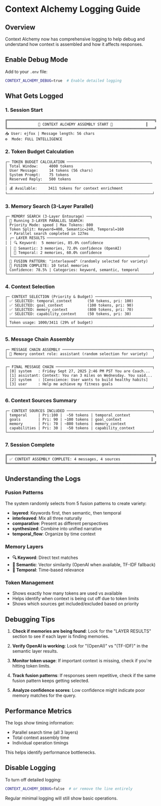 # Context Alchemy Logging Guide

## Overview

Context Alchemy now has comprehensive logging to help debug and understand how context is assembled and how it affects responses.

## Enable Debug Mode

Add to your `.env` file:

```bash
CONTEXT_ALCHEMY_DEBUG=true  # Enable detailed logging
```

## What Gets Logged

### 1. Session Start

```
╔═══════════════════════════════════════════════════════════════════╗
║              🧪 CONTEXT ALCHEMY ASSEMBLY START 🧪               ║
╚═══════════════════════════════════════════════════════════════════╝
📥 User: ejfox | Message length: 56 chars
⚙️  Mode: FULL INTELLIGENCE
```

### 2. Token Budget Calculation

```
┌─ TOKEN BUDGET CALCULATION ──────────────────────────────────────┐
│ Total Window:     4000 tokens
│ User Message:     14 tokens (56 chars)
│ System Prompt:    75 tokens
│ Reserved Reply:   500 tokens
│ ─────────────────────────────────────────────────────────────────
│ 💰 Available:     3411 tokens for context enrichment
└──────────────────────────────────────────────────────────────────┘
```

### 3. Memory Search (3-Layer Parallel)

```
┌─ MEMORY SEARCH (3-Layer Entourage) ─────────────────────────────┐
│ 🧠 Running 3-LAYER PARALLEL SEARCH:
│ Priority Mode: speed | Max Tokens: 800
│ Token Split: Keyword=400, Semantic=240, Temporal=160
│ ⚡ Parallel search completed in 127ms
│ ┌─ LAYER RESULTS ──────────────────────────────────────────────┐
│ │ 🔍 Keyword:  5 memories, 85.0% confidence
│ │ 🧠 Semantic: 3 memories, 72.0% confidence (OpenAI)
│ │ 📅 Temporal: 2 memories, 60.0% confidence
│ └──────────────────────────────────────────────────────────────┘
│ 🎲 FUSION PATTERN: "interleaved" (randomly selected for variety)
│ 🎯 FUSION COMPLETE: 10 total memories
│ Confidence: 78.5% | Categories: keyword, semantic, temporal
└──────────────────────────────────────────────────────────────────┘
```

### 4. Context Selection

```
┌─ CONTEXT SELECTION (Priority & Budget) ─────────────────────────┐
│ ✅ SELECTED: temporal_context       (50 tokens, pri: 100)
│ ✅ SELECTED: goal_context           (100 tokens, pri: 90)
│ ✅ SELECTED: memory_context         (800 tokens, pri: 70)
│ ✅ SELECTED: capability_context     (50 tokens, pri: 30)
│ ─────────────────────────────────────────────────────────────────
│ Token usage: 1000/3411 (29% of budget)
└──────────────────────────────────────────────────────────────────┘
```

### 5. Message Chain Assembly

```
┌─ MESSAGE CHAIN ASSEMBLY ─────────────────────────────────────────┐
│ 🎲 Memory context role: assistant (random selection for variety)
└──────────────────────────────────────────────────────────────────┘

┌─ FINAL MESSAGE CHAIN ────────────────────────────────────────────┐
│ [0] system   : Friday Sept 27, 2025 2:46 PM PST You are Coach...
│ [1] assistant: Context: You ran 3 miles on Wednesday. You said...
│ [2] system   : [Conscience: User wants to build healthy habits]
│ [3] user     : Help me achieve my fitness goals
└──────────────────────────────────────────────────────────────────┘
```

### 6. Context Sources Summary

```
┌─ CONTEXT SOURCES INCLUDED ───────────────────────────────────────┐
│ temporal     | Pri:100 |  ~50 tokens | temporal_context
│ goals        | Pri: 90 | ~100 tokens | goal_context
│ memory       | Pri: 70 | ~800 tokens | memory_context
│ capabilities | Pri: 30 |  ~50 tokens | capability_context
└──────────────────────────────────────────────────────────────────┘
```

### 7. Session Complete

```
╔═══════════════════════════════════════════════════════════════════╗
║ ✅ CONTEXT ASSEMBLY COMPLETE: 4 messages, 4 sources              ║
╚═══════════════════════════════════════════════════════════════════╝
```

## Understanding the Logs

### Fusion Patterns

The system randomly selects from 5 fusion patterns to create variety:

- **layered**: Keywords first, then semantic, then temporal
- **interleaved**: Mix all three naturally
- **comparative**: Present as different perspectives
- **synthesized**: Combine into unified narrative
- **temporal_flow**: Organize by time context

### Memory Layers

- **🔍 Keyword**: Direct text matches
- **🧠 Semantic**: Vector similarity (OpenAI when available, TF-IDF fallback)
- **📅 Temporal**: Time-based relevance

### Token Management

- Shows exactly how many tokens are used vs available
- Helps identify when context is being cut off due to token limits
- Shows which sources get included/excluded based on priority

## Debugging Tips

1. **Check if memories are being found**:
   Look for the "LAYER RESULTS" section to see if each layer is finding memories.

2. **Verify OpenAI is working**:
   Look for "(OpenAI)" vs "(TF-IDF)" in the semantic layer results.

3. **Monitor token usage**:
   If important context is missing, check if you're hitting token limits.

4. **Track fusion patterns**:
   If responses seem repetitive, check if the same fusion pattern keeps getting selected.

5. **Analyze confidence scores**:
   Low confidence might indicate poor memory matches for the query.

## Performance Metrics

The logs show timing information:

- Parallel search time (all 3 layers)
- Total context assembly time
- Individual operation timings

This helps identify performance bottlenecks.

## Disable Logging

To turn off detailed logging:

```bash
CONTEXT_ALCHEMY_DEBUG=false  # or remove the line entirely
```

Regular minimal logging will still show basic operations.
